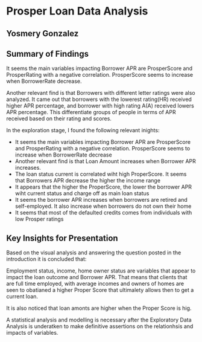 # Prosper Loan Data Analysis
## Yosmery Gonzalez

## Summary of Findings

It seems the main variables impacting Borrower APR are ProsperScore and ProsperRating with a negative correlation. ProsperScore seems to increase when BorrowerRate decrease.

Another relevant find is that Borrowers with different letter ratings were also analyzed. It came out that borrowers with the lowerest rating(HR) received higher APR percentage, and borrower with high rating A(A) received lowers APR percentage. This differentiate groups of people in terms of APR received based on their rating and scores.

In the exploration stage, I found the following relevant inights:
- It seems the main variables impacting Borrower APR are ProsperScore and ProsperRating with a negative correlation. ProsperScore seems to increase when BorrowerRate decrease
- Another relevant find is that Loan Amount increases when Borrower APR increases. 
- The loan status current is correlated wiht high ProperScore. It seems that Borrowers APR decrease the higher the income range
- It appears that the higher the ProperScore, the lower the borrower APR wiht current status and charge off as main loan status
- It seems the borrower APR increases when borrowers are retired and self-employed. It also increase when borrowers do not own their home
- It seems that most of the defaulted credits comes from individuals with low Prosper ratings


## Key Insights for Presentation

Based on the visual analysis and answering the question posted in the introduction  it is concluded that:

Employment status, income, home owner status are variables that appear to impact the loan outcome and Borrower APR. That means that clients that are full time employed, with average incomes and owners of homes are seen to obatianed a higher Proper Score that ultimalety allows then to get a current loan.

It is also noticed that loan amonts are higher when the Proper Score is hig. 

A statistical analysis and modelling is necessary after the Exploratory Data Analysis is underatken to make definitive assertions on the relationhsis and impacts of variables.

   